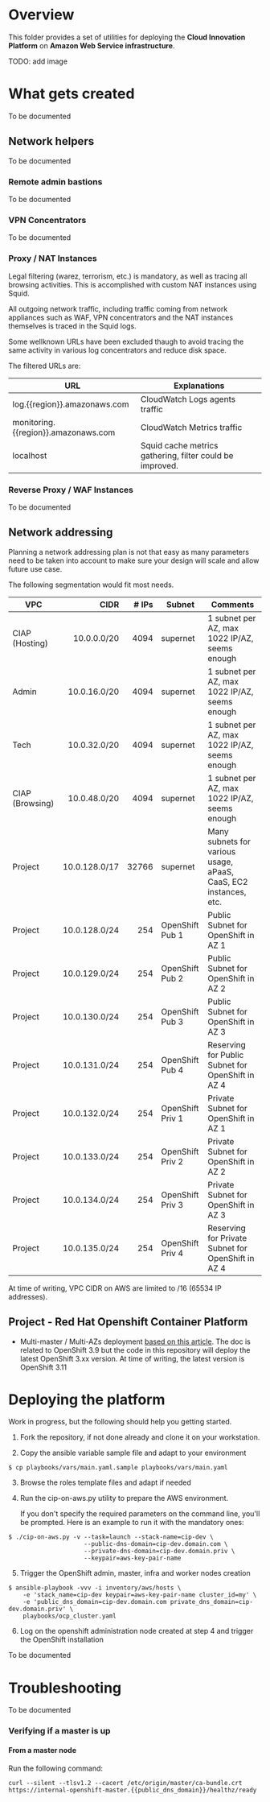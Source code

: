 # Overview

This folder provides a set of utilities for deploying the **Cloud Innovation Platform** on **Amazon Web
Service infrastructure**.

TODO: add image



# What gets created

To be documented



## Network helpers

To be documented



### Remote admin bastions

To be documented



### VPN Concentrators

To be documented



### Proxy / NAT Instances

Legal filtering (warez, terrorism, etc.) is mandatory, as well as tracing all browsing activities.
This is accomplished with custom NAT instances using Squid.

All outgoing network traffic, including traffic coming from network appliances such as WAF, VPN concentrators and the NAT instances themselves is traced in the Squid logs.

Some wellknown URLs have been excluded thaugh to avoid tracing the same activity in various log concentrators and reduce disk space.

The filtered URLs are:

| URL                                 | Explanations                   |
|-------------------------------------|--------------------------------|
| log.{{region}}.amazonaws.com        | CloudWatch Logs agents traffic |
| monitoring.{{region}}.amazonaws.com | CloudWatch Metrics traffic     |
| localhost                           | Squid cache metrics gathering, filter could be improved. |



### Reverse Proxy / WAF Instances

To be documented



## Network addressing

Planning a network addressing plan is not that easy as many parameters need to be taken into account
to make sure your design will scale and allow future use case.

The following segmentation would fit most needs.

| VPC             | CIDR          | # IPs  | Subnet   | Comments |
|-----------------|--------------:|-------:|----------|----------|
| CIAP (Hosting)  | 10.0.0.0/20   | 4094   | supernet | 1 subnet per AZ, max 1022 IP/AZ, seems enough |
| Admin           | 10.0.16.0/20  | 4094   | supernet | 1 subnet per AZ, max 1022 IP/AZ, seems enough |
| Tech            | 10.0.32.0/20  | 4094   | supernet | 1 subnet per AZ, max 1022 IP/AZ, seems enough |
| CIAP (Browsing) | 10.0.48.0/20  | 4094   | supernet | 1 subnet per AZ, max 1022 IP/AZ, seems enough |
| Project         | 10.0.128.0/17 | 32766  | supernet | Many subnets for various usage, aPaaS, CaaS, EC2 instances, etc. |
| Project         | 10.0.128.0/24 | 254    | OpenShift Pub 1 | Public Subnet for OpenShift in AZ 1 |
| Project         | 10.0.129.0/24 | 254    | OpenShift Pub 2 | Public Subnet for OpenShift in AZ 2 |
| Project         | 10.0.130.0/24 | 254    | OpenShift Pub 3 | Public Subnet for OpenShift in AZ 3 |
| Project         | 10.0.131.0/24 | 254    | OpenShift Pub 4 | Reserving for Public Subnet for OpenShift in AZ 4 |
| Project         | 10.0.132.0/24 | 254    | OpenShift Priv 1 | Private Subnet for OpenShift in AZ 1 |
| Project         | 10.0.133.0/24 | 254    | OpenShift Priv 2 | Private Subnet for OpenShift in AZ 2 |
| Project         | 10.0.134.0/24 | 254    | OpenShift Priv 3 | Private Subnet for OpenShift in AZ 3 |
| Project         | 10.0.135.0/24 | 254    | OpenShift Priv 4 | Reserving for Private Subnet for OpenShift in AZ 4 |

At time of writing, VPC CIDR on AWS are limited to /16 (65534 IP addresses).



## Project - Red Hat Openshift Container Platform

- Multi-master / Multi-AZs deployment [based on this article](https://access.redhat.com/documentation/en-us/reference_architectures/2018/html/deploying_and_managing_openshift_3.9_on_amazon_web_services/index). The doc is related to OpenShift 3.9 but the code in this repository will deploy the latest OpenShift 3.xx version. At time of writing, the latest version is OpenShift 3.11



# Deploying the platform

Work in progress, but the following should help you getting started.

1. Fork the repository, if not done already and clone it on your workstation.

2. Copy the ansible variable sample file and adapt to your environment

```
$ cp playbooks/vars/main.yaml.sample playbooks/vars/main.yaml
```

3. Browse the roles template files and adapt if needed

4. Run the cip-on-aws.py utility to prepare the AWS environment.

   If you don't specify the required parameters on the command line, you'll be prompted.
   Here is an example to run it with the mandatory ones:

```
$ ./cip-on-aws.py -v --task=launch --stack-name=cip-dev \
                     --public-dns-domain=cip-dev.domain.com \
                     --private-dns-domain=cip-dev.domain.priv \
                     --keypair=aws-key-pair-name
```

5. Trigger the OpenShift admin, master, infra and worker nodes creation

```
$ ansible-playbook -vvv -i inventory/aws/hosts \
    -e 'stack_name=cip-dev keypair=aws-key-pair-name cluster_id=my' \
    -e 'public_dns_domain=cip-dev.domain.com private_dns_domain=cip-dev.domain.priv' \
    playbooks/ocp_cluster.yaml
```

6. Log on the openshift administration node created at step 4 and trigger the OpenShift installation

To be documented

# Troubleshooting

To be documented



### Verifying if a master is up

#### From a master node

Run the following command:

```
curl --silent --tlsv1.2 --cacert /etc/origin/master/ca-bundle.crt https://internal-openshift-master.{{public_dns_domain}}/healthz/ready
```
